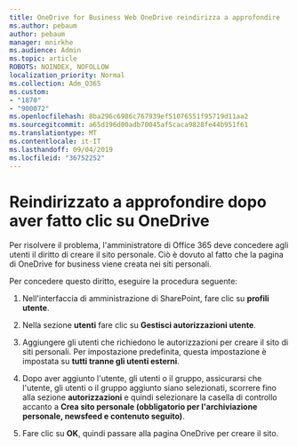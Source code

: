 ```yaml
---
title: OneDrive for Business Web OneDrive reindirizza a approfondire
ms.author: pebaum
author: pebaum
manager: mnirkhe
ms.audience: Admin
ms.topic: article
ROBOTS: NOINDEX, NOFOLLOW
localization_priority: Normal
ms.collection: Adm_O365
ms.custom:
- "1870"
- "900072"
ms.openlocfilehash: 8ba296c6986c767939ef51076551f95719d11aa2
ms.sourcegitcommit: a65d196d00adb70045af5caca9828fe44b951f61
ms.translationtype: MT
ms.contentlocale: it-IT
ms.lasthandoff: 09/04/2019
ms.locfileid: "36752252"
---
```

# <a name="redirected-to-delve-after-you-click-onedrive"></a>Reindirizzato a approfondire dopo aver fatto clic su OneDrive

Per risolvere il problema, l'amministratore di Office 365 deve concedere agli utenti il diritto di creare il sito personale. Ciò è dovuto al fatto che la pagina di OneDrive for business viene creata nei siti personali.

Per concedere questo diritto, eseguire la procedura seguente:

1. Nell'interfaccia di amministrazione di SharePoint, fare clic su **profili utente**.

2. Nella sezione **utenti** fare clic su **Gestisci autorizzazioni utente**.

3. Aggiungere gli utenti che richiedono le autorizzazioni per creare il sito di siti personali. Per impostazione predefinita, questa impostazione è impostata su **tutti tranne gli utenti esterni**.

4. Dopo aver aggiunto l'utente, gli utenti o il gruppo, assicurarsi che l'utente, gli utenti o il gruppo aggiunto siano selezionati, scorrere fino alla sezione **autorizzazioni** e quindi selezionare la casella di controllo accanto a **Crea sito personale (obbligatorio per l'archiviazione personale, newsfeed e contenuto seguito)**.

5. Fare clic su **OK**, quindi passare alla pagina OneDrive per creare il sito.
